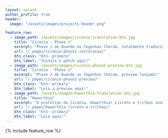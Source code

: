 ```yaml
---
layout: splash
author_profile: true
header:
  image: "/assets/images/projects-header.png"

feature_row:
  - image_path: /assets/images/ciconia-translation-btn.jpg
    title: "Ciconia - Phase 1"
    excerpt: "Phase 1 de Quando as Cegonhas Choram, totalmente traduzida para PT-BR!"
    url: "/_pages/ciconia-phase1-instalacao/"
    btn_class: "btn--primary"
    btn_label: "Instale o patch aqui!"
  - image_path: /assets/images/ciconia-phase2-preview-btn.jpg
    title: "Ciconia - Phase 2"
    excerpt: "Phase 2 de Quando as Cegonhas Choram, preview lançada!"
    url: "/_pages/ciconia-phase2-preview/"
    btn_class: "btn--primary"
    btn_label: "Leia a preview aqui!"
  - image_path: /assets/images/haworthia-translation-btn.jpg
    title: "Haworthia"
    excerpt: "O protótipo de Ciconia, Haworthia! Livreto e trilhas sonoras totalmente traduzidas."
    url: "/_pages/haworthia-livreto-e-trilhas/"
    btn_class: "btn--primary"
    btn_label: "Leia aqui!"
---
```


{% include feature_row %}

